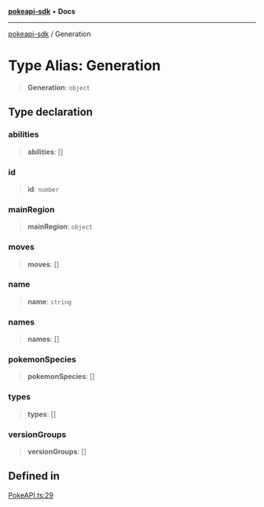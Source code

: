 [**pokeapi-sdk**](../README.md) • **Docs**

***

[pokeapi-sdk](../README.md) / Generation

# Type Alias: Generation

> **Generation**: `object`

## Type declaration

### abilities

> **abilities**: []

### id

> **id**: `number`

### mainRegion

> **mainRegion**: `object`

### moves

> **moves**: []

### name

> **name**: `string`

### names

> **names**: []

### pokemonSpecies

> **pokemonSpecies**: []

### types

> **types**: []

### versionGroups

> **versionGroups**: []

## Defined in

[PokeAPI.ts:29](https://github.com/mdebauge/pokeapi-sdk/blob/1309870e78f69a42937f2eee58af7656e2900489/src/PokeAPI.ts#L29)

